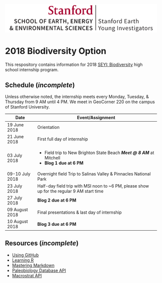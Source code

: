 ![SEYI Logo](/images/CMYK_SE3_SEYI_H.png)
---
# 2018 Biodiversity Option
This respository contains information for 2018 [SEYI: Biodiversity](http://historyoflife.stanford.edu/) high school internship program.

## Schedule (*incomplete*)
Unless otherwise noted, the internship meets every Monday, Tuesday, & Thursday from 9 AM until 4 PM.
We meet in GeoCorner 220 on the campus of Stanford University.

Date | Event/Assignment
---- | -----
19 June 2018 | Orientation
21 June 2018 | First full day of internship
03 July 2018 | <ul><li>Field trip to New Brighton State Beach ***Meet @ 8 AM*** at Mitchell</li><li>**Blog 1 due at 6 PM**</li></ul>
09-10 July 2018 | Overnight field Trip to Salinas Valley & Pinnacles National Park
23 July 2018 | Half-day field trip with MSI noon to ~6 PM, please show up for the regular 9 AM start time
27 July 2018 | **Blog 2 due at 6 PM**
09 August 2018 | Final presentations & last day of internship
10 August 2018 | **Blog 3 due at 6 PM**

## Resources (*incomplete*)
* [Using GitHub](https://github.com/naheim/seyibExercises/blob/master/GitTutorial/gitTutorial.md)
* [Learning R](https://github.com/naheim/startLearn.R/blob/master/README.md)
* [Mastering Markdown](https://guides.github.com/features/mastering-markdown)
* [Paleobiology Database API](http://paleobiodb.org/data1.2)
* [Macrostrat API](http://macrostrat.org/api)
